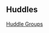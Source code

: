 ## Huddles

[Huddle Groups](https://docs.google.com/spreadsheets/d/e/2PACX-1vTR29ZA25Xv0fGmxN6P2NGPVBrVkg-6MTrC6qEXqsEA26RFJP3aiVvWLS1dIgYdYU5xDyL44lwkZ0Z8/pubhtml?gid=1741497744&single=true)
